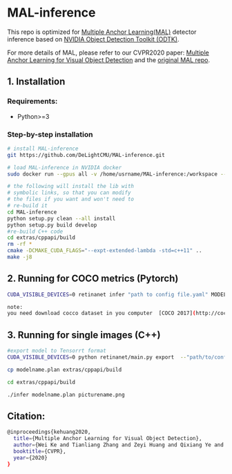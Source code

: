 # MAL-inference
This repo is optimized for [Multiple Anchor Learning(MAL)](https://github.com/DeLightCMU/MAL) detector inference based on [NVIDIA Object Detection Toolkit (ODTK)](https://github.com/NVIDIA/retinanet-examples/).

For more details of MAL, please refer to our CVPR2020 paper: [Multiple Anchor Learning for Visual Object Detection](https://openaccess.thecvf.com/content_CVPR_2020/papers/Ke_Multiple_Anchor_Learning_for_Visual_Object_Detection_CVPR_2020_paper.pdf)  and the [original MAL repo](https://github.com/DeLightCMU/MAL).

## 1. Installation

### Requirements:
- Python>=3

### Step-by-step installation
```bash
# install MAL-inference
git https://github.com/DeLightCMU/MAL-inference.git

# load MAL-inference in NVIDIA docker
sudo docker run --gpus all -v /home/usrname/MAL-inference:/workspace --rm --ipc=host -it nvcr.io/nvidia/pytorch:19.10-py3

# the following will install the lib with
# symbolic links, so that you can modify
# the files if you want and won't need to
# re-build it
cd MAL-inference
python setup.py clean --all install
python setup.py build develop
#re-build C++ code
cd extras/cppapi/build
rm -rf *
cmake -DCMAKE_CUDA_FLAGS="--expt-extended-lambda -std=c++11" ..
make -j8
```

## 2. Running for COCO metrics (Pytorch)
```bash
CUDA_VISIBLE_DEVICES=0 retinanet infer "path to config file.yaml" MODEL.WEIGHT "path to.pth file" --images "path to coco dataset/val2017/"   --annotations "path to coco dataset/annotations/instances_val2017.json"  --batch=1

note:
you need download cocco dataset in you computer  [COCO 2017](http://cocodataset.org/#download)
```
## 3. Running for single images (C++)
```bash
#export model to Tensorrt format 
CUDA_VISIBLE_DEVICES=0 python retinanet/main.py export  --"path/to/config/file.yaml"  non.pth modelname.plan --size 800 1280(you can set high and wide according you need for example 800 1200 , 1024 1344 etc)

cp modelname.plan extras/cppapi/build

cd extras/cppapi/build

./infer modelname.plan picturename.png
```
## Citation: 

```bash
@inproceedings{kehuang2020,
  title={Multiple Anchor Learning for Visual Object Detection},
  author={Wei Ke and Tianliang Zhang and Zeyi Huang and Qixiang Ye and Jianzhuang Liu and Dong Huang},
  booktitle={CVPR},
  year={2020}
}
```

